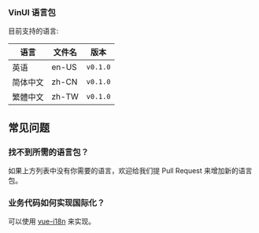 ### VinUI 语言包

目前支持的语言:

| 语言     | 文件名 | 版本     |
| -------- | ------ | -------- |
| 英语     | en-US  | `v0.1.0` |
| 简体中文 | zh-CN  | `v0.1.0` |
| 繁體中文 | zh-TW  | `v0.1.0` |

## 常见问题

### 找不到所需的语言包？

如果上方列表中没有你需要的语言，欢迎给我们提 Pull Request 来增加新的语言包。

### 业务代码如何实现国际化？

可以使用 [vue-i18n](https://github.com/kazupon/vue-i18n) 来实现。
